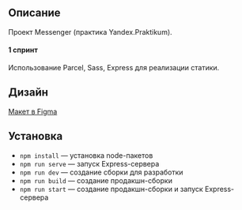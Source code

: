 ## Описание

Проект Messenger (практика Yandex.Praktikum).

#### 1 спринт
Использование Parcel, Sass, Express для реализации статики.

## Дизайн

[Макет в Figma](https://www.figma.com/file/RyCIabsvFXGjxt9MkMcJdj/Messenger-Yandex.Praktikum)

## Установка

- `npm install` — установка node-пакетов
- `npm run serve` — запуск Express-сервера
- `npm run dev` — создание сборки для разработки
- `npm run build` — создание продакшн-сборки
- `npm run start` — создание продакшн-сборки и запуск Express-сервера
